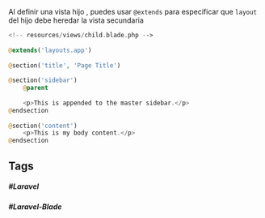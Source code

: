 Al definir una vista hijo , puedes usar `@extends` para especificar que `layout` del hijo debe heredar la vista secundaria

```php
<!-- resources/views/child.blade.php -->
 
@extends('layouts.app')
 
@section('title', 'Page Title')
 
@section('sidebar')
    @parent
 
    <p>This is appended to the master sidebar.</p>
@endsection
 
@section('content')
    <p>This is my body content.</p>
@endsection
```
## Tags

##### #Laravel
##### #Laravel-Blade